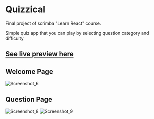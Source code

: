 # Quizzical

Final project of scrimba "Learn React" course.

Simple quiz app that you can play by selecting question category and difficulty

## [See live preview here](https://link-url-here.org)

## Welcome Page
![Screenshot_6](https://github.com/Ferid2003/Quizzical/assets/93407470/3a30c3a6-0af9-4a1f-9510-619d465afa29)

## Question Page

![Screenshot_8](https://github.com/Ferid2003/Quizzical/assets/93407470/d27cbaef-3859-4071-ab76-62e9080dcb72)
![Screenshot_9](https://github.com/Ferid2003/Quizzical/assets/93407470/607acdbd-ac1b-41da-88ea-17a81485e52d)
